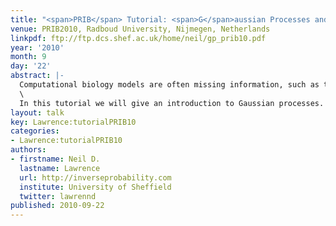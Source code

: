 ```yaml
---
title: "<span>PRIB</span> Tutorial: <span>G</span>aussian Processes and Gene Regulation"
venue: PRIB2010, Radboud University, Nijmegen, Netherlands
linkpdf: ftp://ftp.dcs.shef.ac.uk/home/neil/gp_prib10.pdf
year: '2010'
month: 9
day: '22'
abstract: |-
  Computational biology models are often missing information, such as the concentration of biochemical species of interest. One approach to dealing with this missing information is to place a probabilistic prior over the missing data. One possible choice for such a prior is a Gaussian process.\
  \
  In this tutorial we will give an introduction to Gaussian processes. We will give simple examples of Gaussian processes in regression and interpolation. We will then show how Gaussian processes can be incorporated with differential equation models to give probabilistic models for transcription. Such models can then be used to rank potential targets of given transcription factors.
layout: talk
key: Lawrence:tutorialPRIB10
categories:
- Lawrence:tutorialPRIB10
authors:
- firstname: Neil D.
  lastname: Lawrence
  url: http://inverseprobability.com
  institute: University of Sheffield
  twitter: lawrennd
published: 2010-09-22
---
```

